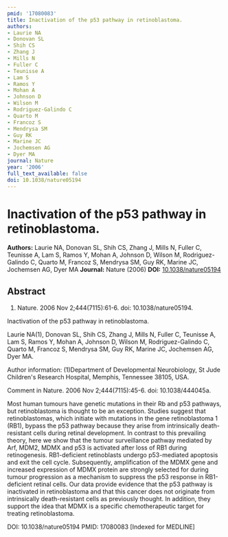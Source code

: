 ```yaml
---
pmid: '17080083'
title: Inactivation of the p53 pathway in retinoblastoma.
authors:
- Laurie NA
- Donovan SL
- Shih CS
- Zhang J
- Mills N
- Fuller C
- Teunisse A
- Lam S
- Ramos Y
- Mohan A
- Johnson D
- Wilson M
- Rodriguez-Galindo C
- Quarto M
- Francoz S
- Mendrysa SM
- Guy RK
- Marine JC
- Jochemsen AG
- Dyer MA
journal: Nature
year: '2006'
full_text_available: false
doi: 10.1038/nature05194
---
```


# Inactivation of the p53 pathway in retinoblastoma.
**Authors:** Laurie NA, Donovan SL, Shih CS, Zhang J, Mills N, Fuller C, Teunisse A, Lam S, Ramos Y, Mohan A, Johnson D, Wilson M, Rodriguez-Galindo C, Quarto M, Francoz S, Mendrysa SM, Guy RK, Marine JC, Jochemsen AG, Dyer MA
**Journal:** Nature (2006)
**DOI:** [10.1038/nature05194](https://doi.org/10.1038/nature05194)

## Abstract

1. Nature. 2006 Nov 2;444(7115):61-6. doi: 10.1038/nature05194.

Inactivation of the p53 pathway in retinoblastoma.

Laurie NA(1), Donovan SL, Shih CS, Zhang J, Mills N, Fuller C, Teunisse A, Lam 
S, Ramos Y, Mohan A, Johnson D, Wilson M, Rodriguez-Galindo C, Quarto M, Francoz 
S, Mendrysa SM, Guy RK, Marine JC, Jochemsen AG, Dyer MA.

Author information:
(1)Department of Developmental Neurobiology, St Jude Children's Research 
Hospital, Memphis, Tennessee 38105, USA.

Comment in
    Nature. 2006 Nov 2;444(7115):45-6. doi: 10.1038/444045a.

Most human tumours have genetic mutations in their Rb and p53 pathways, but 
retinoblastoma is thought to be an exception. Studies suggest that 
retinoblastomas, which initiate with mutations in the gene retinoblastoma 1 
(RB1), bypass the p53 pathway because they arise from intrinsically 
death-resistant cells during retinal development. In contrast to this prevailing 
theory, here we show that the tumour surveillance pathway mediated by Arf, MDM2, 
MDMX and p53 is activated after loss of RB1 during retinogenesis. RB1-deficient 
retinoblasts undergo p53-mediated apoptosis and exit the cell cycle. 
Subsequently, amplification of the MDMX gene and increased expression of MDMX 
protein are strongly selected for during tumour progression as a mechanism to 
suppress the p53 response in RB1-deficient retinal cells. Our data provide 
evidence that the p53 pathway is inactivated in retinoblastoma and that this 
cancer does not originate from intrinsically death-resistant cells as previously 
thought. In addition, they support the idea that MDMX is a specific 
chemotherapeutic target for treating retinoblastoma.

DOI: 10.1038/nature05194
PMID: 17080083 [Indexed for MEDLINE]
